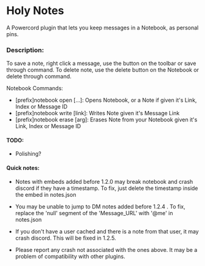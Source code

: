 # Holy Notes
 A Powercord plugin that lets you keep messages in a Notebook, as personal pins.


### Description:

To save a note, right click a message, use the button on the toolbar or save through command. To delete note, use  the delete button on the Notebook or delete through command.

Notebook Commands:

- [prefix]notebook open [...]: Opens Notebook, or a Note if given it's Link, Index or Message ID
- [prefix]notebook write [link]: Writes Note given it's Message Link
- [prefix]notebook erase [arg]: Erases Note from your Notebook given it's Link, Index or Message ID

 
#### TODO:

- Polishing?

#### Quick notes:

* Notes with embeds added before 1.2.0 may break notebook and crash discord if they have a timestamp. To fix, just delete the timestamp inside the embed in notes.json
* You may be unable to jump to DM notes added before 1.2.4 . To fix, replace the 'null'  segment of the 'Message_URL' with '@me' in notes.json
* If you don't have a user cached and there is a note from that user, it may crash discord. This will be fixed in 1.2.5.

* Please report any crash not associated with the ones above. It may be a problem of compatibility with other plugins.
